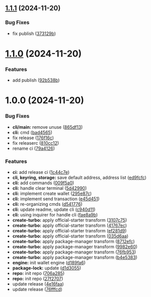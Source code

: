 ## [1.1.1](https://github.com/helix-cli/helix/compare/v1.1.0...v1.1.1) (2024-11-20)


### Bug Fixes

* fix publish ([373129b](https://github.com/helix-cli/helix/commit/373129bd28f6a9a30a07227125e8c03ac8186f16))

# [1.1.0](https://github.com/helix-cli/helix/compare/v1.0.0...v1.1.0) (2024-11-20)


### Features

* add publish ([92b538b](https://github.com/helix-cli/helix/commit/92b538b9e38c6ea6534cb980d247013e0a2703fd))

# 1.0.0 (2024-11-20)


### Bug Fixes

* **cli/main:** remove unuse ([865df13](https://github.com/helix-cli/helix/commit/865df135f3b016bfba4cbe62c157c54a14454540))
* **cli:** cmd ([bad4565](https://github.com/helix-cli/helix/commit/bad4565b621c9266ccb8bc4cf8512060c99be107))
* fix release ([176f16c](https://github.com/helix-cli/helix/commit/176f16ca72b78393fe6b25af857e3e481c4c269a))
* fix releaserc ([810cc12](https://github.com/helix-cli/helix/commit/810cc1247fa2d174aa8b665bc41fcd5701693acc))
* rename ci ([79a4126](https://github.com/helix-cli/helix/commit/79a41262da066b6fc974966637a3f62e38d7a622))


### Features

* **ci:** add release ci ([1c44c7e](https://github.com/helix-cli/helix/commit/1c44c7ec995506d7f9adc5d9c53205bbd2a9d563))
* **cli, keyring, storage:** save default address, address list ([ed9fcfc](https://github.com/helix-cli/helix/commit/ed9fcfc4ed742734a71d6f017dd0d8190b7f514e))
* **cli:** add commands ([009f5a0](https://github.com/helix-cli/helix/commit/009f5a0b1908acd6ea0a01b4376ca99b643925b8))
* **cli:** handle clear terminal ([5d42990](https://github.com/helix-cli/helix/commit/5d42990a119505743282ca47995043f6c81f7913))
* **cli:** implement create wallet ([295e87c](https://github.com/helix-cli/helix/commit/295e87c7b6aa6afb01d2527c539963d8f3a86d90))
* **cli:** implement send transaction ([e45d451](https://github.com/helix-cli/helix/commit/e45d4513d946fa8f7b77153f48aed060eb12fad9))
* **cli:** re-organizing cmds ([d541776](https://github.com/helix-cli/helix/commit/d541776bd0d07fd593720ffdd7b45cb73573c08f))
* **cli:** update readme, update cli ([c940d11](https://github.com/helix-cli/helix/commit/c940d11eed1dbd408facf1a3095e505883fd6e5b))
* **cli:** using inquirer for handle cli ([fae8a9b](https://github.com/helix-cli/helix/commit/fae8a9bddae2c6245ad97e4d30fc57e2411a0b87))
* **create-turbo:** apply official-starter transform ([3107c75](https://github.com/helix-cli/helix/commit/3107c75d65d6f74e24155a0fb24ca649f781368b))
* **create-turbo:** apply official-starter transform ([41767ec](https://github.com/helix-cli/helix/commit/41767ec5092fb709b1039cc2d25bff93f3870d72))
* **create-turbo:** apply official-starter transform ([ef281d9](https://github.com/helix-cli/helix/commit/ef281d9b0b41dabeffe92752fb13b096e550e810))
* **create-turbo:** apply official-starter transform ([035d6aa](https://github.com/helix-cli/helix/commit/035d6aac8f119334924820a42300b3ed8862d8f8))
* **create-turbo:** apply package-manager transform ([8712efc](https://github.com/helix-cli/helix/commit/8712efc0276e7d84de7e3da8bbe028416f37c38e))
* **create-turbo:** apply package-manager transform ([9982e60](https://github.com/helix-cli/helix/commit/9982e6022d1258fd7dffe80bf2ed510ca2094f4b))
* **create-turbo:** apply package-manager transform ([76fb953](https://github.com/helix-cli/helix/commit/76fb95394d361df77f672a173f6386842cf22160))
* **create-turbo:** apply package-manager transform ([b4e5383](https://github.com/helix-cli/helix/commit/b4e5383dd8bf4d117dad844b43d11e55ab8cb3c4))
* **engine:** init wallet engine ([d189fa6](https://github.com/helix-cli/helix/commit/d189fa62a9ebec6dd4dab4d140631164626c6a6e))
* **package-lock:** update ([d1d3055](https://github.com/helix-cli/helix/commit/d1d305587bd96324013f7e7199d11f06a76aba35))
* **repo:** init repo ([706a285](https://github.com/helix-cli/helix/commit/706a28571cf6499d9526c683040dbaed6007c6c2))
* **repo:** init repo ([27f2707](https://github.com/helix-cli/helix/commit/27f2707c8fd9750e35657277d1bbd8534bb9d39b))
* update release ([4e16faa](https://github.com/helix-cli/helix/commit/4e16faab71c338fb270daae878cb4708ee3e6229))
* update release ([76fffcd](https://github.com/helix-cli/helix/commit/76fffcdbb837903b539531af33727882df99052a))
